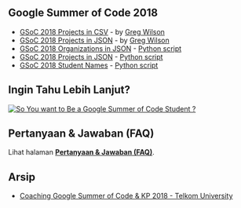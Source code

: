 ## Google Summer of Code 2018

* [GSoC 2018 Projects in CSV](gsoc2018/gsoc-2018.csv) - by [Greg Wilson](http://third-bit.com/2018/04/30/gsoc-2018.html)
* [GSoC 2018 Projects in JSON](gsoc2018/gsoc-2018.json) - by [Greg Wilson](http://third-bit.com/2018/04/30/gsoc-2018.html)
* [GSoC 2018 Organizations in JSON](gsoc2018/gsoc2018-orgs.json) - [Python script](gsoc2018/gsoc2018-orgs.py)
* [GSoC 2018 Projects in JSON](gsoc2018/gsoc2018-projects-all.json) - [Python script](gsoc2018/gsoc2018-projects.py)
* [GSoC 2018 Student Names](gsoc2018/gsoc2018-student-names.txt) - [Python script](gsoc2018/gsoc2018-student-names.py)

## Ingin Tahu Lebih Lanjut?

[![So You want to Be a Google Summer of Code Student ?](http://img.youtube.com/vi/YN7uGCg5vLg/0.jpg)](http://www.youtube.com/watch?v=YN7uGCg5vLg "So You want to Be a Google Summer of Code Student ?")

## Pertanyaan & Jawaban (FAQ)

Lihat halaman [**Pertanyaan & Jawaban (FAQ)**](faq).

## Arsip

* [Coaching Google Summer of Code & KP 2018 - Telkom University](telkomuniversity-2018/coaching)
